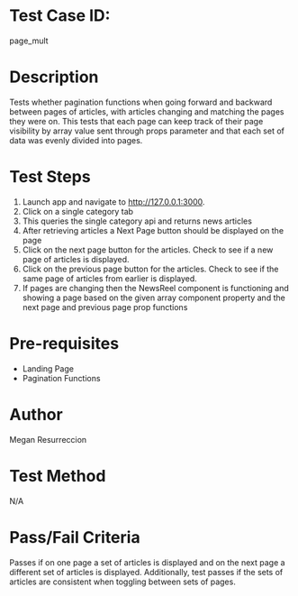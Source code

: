 # Test Case ID:
page_mult

# Description
Tests whether pagination functions when going forward and backward between pages of articles, with articles changing and matching the pages they were on. This tests that each page can keep track of their page visibility by array value sent through props parameter and that each set of data was evenly divided into pages.

# Test Steps
1. Launch app and navigate to http://127.0.0.1:3000.
2. Click on a single category tab
3. This queries the single category api and returns news articles
4. After retrieving articles a Next Page button should be displayed on the page
5. Click on the next page button for the articles. Check to see if a new page of articles is displayed.
6. Click on the previous page button for the articles. Check to see if the same page of articles from earlier is displayed.
7. If pages are changing then the NewsReel component is functioning and showing a page based on the given array component property and the next page and previous page prop functions

# Pre-requisites
- Landing Page
- Pagination Functions

# Author
Megan Resurreccion

# Test Method
N/A

# Pass/Fail Criteria
Passes if on one page a set of articles is displayed and on the next page a different set of articles is displayed. Additionally, test passes if the sets of articles are consistent when toggling between sets of pages.
